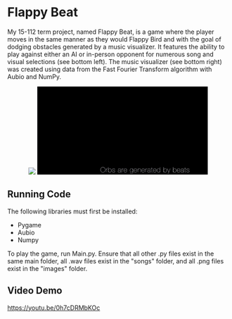 # Flappy Beat
My 15-112 term project, named Flappy Beat, is a game where the player moves in the same manner as they would Flappy Bird and with the goal of dodging obstacles generated by a music visualizer. It features the ability to play against either an AI or in-person opponent for numerous song and visual selections (see bottom left). The music visualizer (see bottom right) was created using data from the Fast Fourier Transform algorithm with Aubio and NumPy. 

<div align="middle">
   <span>
    <img src="images/flappy_beat_play.gif" height = 200/>
    <img src="images/flappy_beat_features.gif" height= 200/>
  </span>
</div>

## Running Code
The following libraries must first be installed:
- Pygame 
- Aubio
- Numpy 

To play the game, run Main.py. Ensure that all other .py files exist in the same main folder, all .wav files exist in the "songs" folder, and all .png files exist in the "images" folder. 

## Video Demo
https://youtu.be/0h7cDRMbKOc


